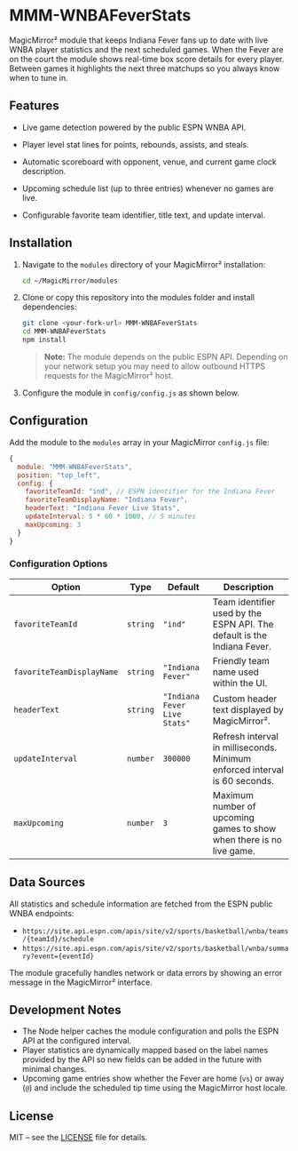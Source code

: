 # MMM-WNBAFeverStats

MagicMirror² module that keeps Indiana Fever fans up to date with live WNBA player statistics and the next scheduled games. When the Fever are on the court the module shows real-time box score details for every player. Between games it highlights the next three matchups so you always know when to tune in.

## Features

- Live game detection powered by the public ESPN WNBA API.
- Player level stat lines for points, rebounds, assists, and steals.

- Automatic scoreboard with opponent, venue, and current game clock description.
- Upcoming schedule list (up to three entries) whenever no games are live.
- Configurable favorite team identifier, title text, and update interval.

## Installation

1. Navigate to the `modules` directory of your MagicMirror² installation:

   ```bash
   cd ~/MagicMirror/modules
   ```

2. Clone or copy this repository into the modules folder and install dependencies:

   ```bash
   git clone <your-fork-url> MMM-WNBAFeverStats
   cd MMM-WNBAFeverStats
   npm install
   ```

   > **Note:** The module depends on the public ESPN API. Depending on your network setup you may need to allow outbound HTTPS requests for the MagicMirror² host.

3. Configure the module in `config/config.js` as shown below.

## Configuration

Add the module to the `modules` array in your MagicMirror `config.js` file:

```javascript
{
  module: "MMM-WNBAFeverStats",
  position: "top_left",
  config: {
    favoriteTeamId: "ind", // ESPN identifier for the Indiana Fever
    favoriteTeamDisplayName: "Indiana Fever",
    headerText: "Indiana Fever Live Stats",
    updateInterval: 5 * 60 * 1000, // 5 minutes
    maxUpcoming: 3
  }
}
```

### Configuration Options

| Option | Type | Default | Description |
| ------ | ---- | ------- | ----------- |
| `favoriteTeamId` | `string` | `"ind"` | Team identifier used by the ESPN API. The default is the Indiana Fever. |
| `favoriteTeamDisplayName` | `string` | `"Indiana Fever"` | Friendly team name used within the UI. |
| `headerText` | `string` | `"Indiana Fever Live Stats"` | Custom header text displayed by MagicMirror². |
| `updateInterval` | `number` | `300000` | Refresh interval in milliseconds. Minimum enforced interval is 60 seconds. |
| `maxUpcoming` | `number` | `3` | Maximum number of upcoming games to show when there is no live game. |

## Data Sources

All statistics and schedule information are fetched from the ESPN public WNBA endpoints:

- `https://site.api.espn.com/apis/site/v2/sports/basketball/wnba/teams/{teamId}/schedule`
- `https://site.api.espn.com/apis/site/v2/sports/basketball/wnba/summary?event={eventId}`

The module gracefully handles network or data errors by showing an error message in the MagicMirror² interface.

## Development Notes

- The Node helper caches the module configuration and polls the ESPN API at the configured interval.
- Player statistics are dynamically mapped based on the label names provided by the API so new fields can be added in the future with minimal changes.
- Upcoming game entries show whether the Fever are home (`vs`) or away (`@`) and include the scheduled tip time using the MagicMirror host locale.

## License

MIT – see the [LICENSE](LICENSE) file for details.
